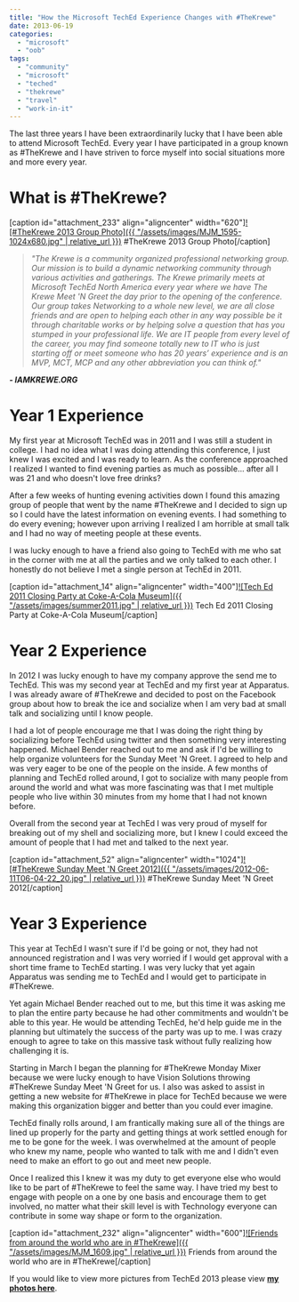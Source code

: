 ```yaml
---
title: "How the Microsoft TechEd Experience Changes with #TheKrewe"
date: 2013-06-19
categories: 
  - "microsoft"
  - "oob"
tags: 
  - "community"
  - "microsoft"
  - "teched"
  - "thekrewe"
  - "travel"
  - "work-in-it"
---
```


The last three years I have been extraordinarily lucky that I have been able to attend Microsoft TechEd. Every year I have participated in a group known as #TheKrewe and I have striven to force myself into social situations more and more every year.

# What is #TheKrewe?

\[caption id="attachment\_233" align="aligncenter" width="620"\][![#TheKrewe 2013 Group Photo]({{ "/assets/images/MJM_1595-1024x680.jpg" | relative_url }})](http://mattblogsit.com/wp-content/uploads/2013/06/MJM_1595.jpg) #TheKrewe 2013 Group Photo\[/caption\]

> _"The Krewe is a community organized professional networking group. Our mission is to build a dynamic networking community through various activities and gatherings. The Krewe primarily meets at Microsoft TechEd North America every year where we have The Krewe Meet 'N Greet the day prior to the opening of the conference. Our group takes Networking to a whole new level, we are all close friends and are open to helping each other in any way possible be it through charitable works or by helping solve a question that has you stumped in your professional life. We are IT people from every level of the career, you may find someone totally new to IT who is just starting off or meet someone who has 20 years’ experience and is an MVP, MCT, MCP and any other abbreviation you can think of."_

_**\- IAMKREWE.ORG**_

# Year 1 Experience

My first year at Microsoft TechEd was in 2011 and I was still a student in college. I had no idea what I was doing attending this conference, I just knew I was excited and I was ready to learn. As the conference approached I realized I wanted to find evening parties as much as possible... after all I was 21 and who doesn't love free drinks?<!--more-->

After a few weeks of hunting evening activities down I found this amazing group of people that went by the name #TheKrewe and I decided to sign up so I could have the latest information on evening events. I had something to do every evening; however upon arriving I realized I am horrible at small talk and I had no way of meeting people at these events.

I was lucky enough to have a friend also going to TechEd with me who sat in the corner with me at all the parties and we only talked to each other. I honestly do not believe I met a single person at TechEd in 2011.

\[caption id="attachment\_14" align="aligncenter" width="400"\][![Tech Ed 2011 Closing Party at Coke-A-Cola Museum]({{ "/assets/images/summer2011.jpg" | relative_url }})](http://mattblogsit.com/wp-content/uploads/2012/11/summer2011.jpg) Tech Ed 2011 Closing Party at Coke-A-Cola Museum\[/caption\]

# Year 2 Experience

In 2012 I was lucky enough to have my company approve the send me to TechEd. This was my second year at TechEd and my first year at Apparatus. I was already aware of #TheKrewe and decided to post on the Facebook group about how to break the ice and socialize when I am very bad at small talk and socializing until I know people.

I had a lot of people encourage me that I was doing the right thing by socializing before TechEd using twitter and then something very interesting happened. Michael Bender reached out to me and ask if I'd be willing to help organize volunteers for the Sunday Meet 'N Greet. I agreed to help and was very eager to be one of the people on the inside. A few months of planning and TechEd rolled around, I got to socialize with many people from around the world and what was more fascinating was that I met multiple people who live within 30 minutes from my home that I had not known before.

Overall from the second year at TechEd I was very proud of myself for breaking out of my shell and socializing more, but I knew I could exceed the amount of people that I had met and talked to the next year.

\[caption id="attachment\_52" align="aligncenter" width="1024"\][![#TheKrewe Sunday Meet 'N Greet 2012]({{ "/assets/images/2012-06-11T06-04-22_20.jpg" | relative_url }})](http://mattblogsit.com/wp-content/uploads/2012/06/2012-06-11T06-04-22_20.jpg) #TheKrewe Sunday Meet 'N Greet 2012\[/caption\]

# Year 3 Experience

This year at TechEd I wasn't sure if I'd be going or not, they had not announced registration and I was very worried if I would get approval with a short time frame to TechEd starting. I was very lucky that yet again Apparatus was sending me to TechEd and I would get to participate in #TheKrewe.

Yet again Michael Bender reached out to me, but this time it was asking me to plan the entire party because he had other commitments and wouldn't be able to this year. He would be attending TechEd, he'd help guide me in the planning but ultimately the success of the party was up to me. I was crazy enough to agree to take on this massive task without fully realizing how challenging it is.

Starting in March I began the planning for #TheKrewe Monday Mixer because we were lucky enough to have Vision Solutions throwing #TheKrewe Sunday Meet 'N Greet for us. I also was asked to assist in getting a new website for #TheKrewe in place for TechEd because we were making this organization bigger and better than you could ever imagine.

TechEd finally rolls around, I am frantically making sure all of the things are lined up properly for the party and getting things at work settled enough for me to be gone for the week. I was overwhelmed at the amount of people who knew my name, people who wanted to talk with me and I didn't even need to make an effort to go out and meet new people.

Once I realized this I knew it was my duty to get everyone else who would like to be part of #TheKrewe to feel the same way. I have tried my best to engage with people on a one by one basis and encourage them to get involved, no matter what their skill level is with Technology everyone can contribute in some way shape or form to the organization.

\[caption id="attachment\_232" align="aligncenter" width="600"\][![Friends from around the world who are in #TheKrewe]({{ "/assets/images/MJM_1609.jpg" | relative_url }})](http://mattblogsit.com/wp-content/uploads/2013/06/MJM_1609.jpg) Friends from around the world who are in #TheKrewe\[/caption\]

If you would like to view more pictures from TechEd 2013 please view **[my photos here](http://sdrv.ms/11LlPSm)**.
